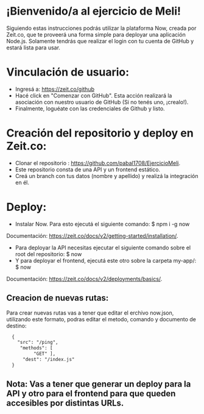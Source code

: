 # ¡Bienvenido/a al ejercicio de Meli!

Siguiendo estas instrucciones podrás utilizar la plataforma Now, creada por Zeit.co, que te proveerá una forma simple para deployar una aplicación Node.js. Solamente tendrás que realizar el login con tu cuenta de GitHub y estará lista para usar.



# Vinculación de usuario:


- Ingresá a: https://zeit.co/github
- Hacé click en "Comenzar con GitHub". Esta acción realizará la asociación con nuestro usuario de GitHub (Si no tenés uno, ¡crealo!).
- Finalmente, loguéate con las credenciales de Github y listo.

# Creación del repositorio y deploy en Zeit.co:

- Clonar el repositorio : https://github.com/pabal1708/EjercicioMeli.
- Este repositorio consta de una API y un frontend estático.
- Creá un branch con tus datos (nombre y apellido) y realizá la integración en él.

# Deploy:

- Instalar Now. Para esto ejecutá el siguiente comando:
 $ npm i -g now 

Documentación: https://zeit.co/docs/v2/getting-started/installation/.

- Para deployar la API necesitas ejecutar el siguiente comando sobre el root del repositorio:
$ now 
- Y para deployar el frontend, ejecutá este otro sobre la carpeta my-app/:
$ now 

Documentación: https://zeit.co/docs/v2/deployments/basics/.

## Creacion de nuevas rutas:

Para crear nuevas rutas vas a tener que editar el erchivo now.json, utilizando este formato, podras editar el metodo, comando y documento de destino: 
```xml
  {
    "src": "/ping",
     "methods": [
          "GET" ],
      "dest": "/index.js" 
  }
```
## Nota: Vas a tener que generar un deploy para la API y otro para el frontend para que queden accesibles por distintas URLs.

